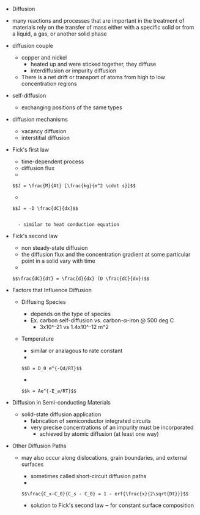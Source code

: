 - Diffusion
- many reactions and processes that are important in the treatment of materials rely on the transfer of mass either with a specific solid or from a liquid, a gas, or another solid phase
- diffusion couple
    - copper and nickel
        - heated up and were sticked together, they diffuse
        - interdiffusion or impurity diffusion
    - There is a net drift or transport of atoms from high to low concentration regions
- self-diffusion
    - exchanging positions of the same types
- diffusion mechanisms
    - vacancy diffusion
    - interstitial diffusion
- Fick's first law
    - time-dependent process
    - diffusion flux
    - 

      $$J = \frac{M}{At} [\frac{kg}{m^2 \cdot s}]$$

      
    - 

      $$J = -D \frac{dC}{dx}$$

      
        - similar to heat conduction equation
- Fick's second law
    - non steady-state diffusion
    - the diffusion flux and the concentration gradient at some particular point in a solid vary with time
    - 

      $$\frac{dC}{dt} = \frac{d}{dx} (D \frac{dC}{dx})$$

      
- Factors that Influence Diffusion
    - Diffusing Species
        - depends on the type of species
        - Ex. carbon self-diffusion vs. carbon-$\alpha$-iron @ 500 deg C
            - 3x10^-21 vs 1.4x10^-12 m^2
    - Temperature
        - similar or analagous to rate constant
        - 

          $$D = D_0 e^{-Qd/RT}$$

          
        - 

          $$k = Ae^{-E_a/RT}$$

           
- Diffusion in Semi-conducting Materials
    - solid-state diffusion application
        - fabrication of semiconductor integrated circuits
        - very precise concentrations of an impurity must be incorporated
            - achieved by atomic diffusion (at least one way)
- Other Diffusion Paths
    - may also occur along dislocations, grain boundaries, and external surfaces
        - sometimes called short-circuit diffusion paths
        - 

          $$\frac{C_x-C_0}{C_s - C_0} = 1 - erf{\frac{x}{2\sqrt{Dt}}}$$

          
        - solution to Fick's second law ‒ for constant surface composition
